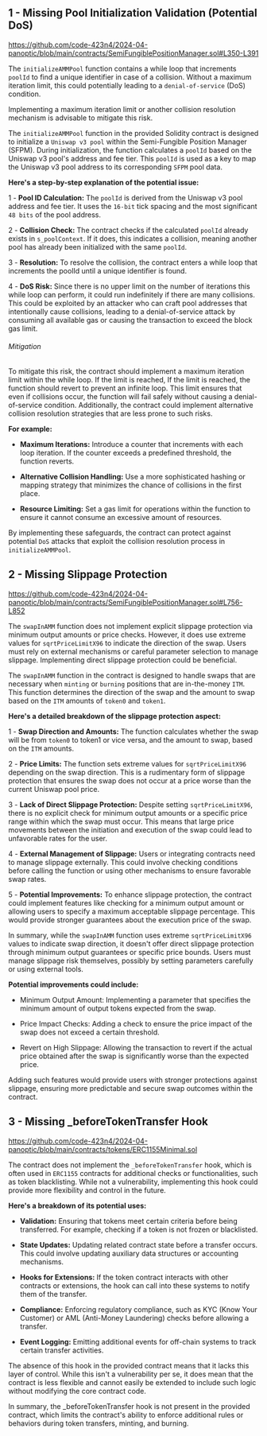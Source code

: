 ## 1 - Missing Pool Initialization Validation (Potential DoS)

https://github.com/code-423n4/2024-04-panoptic/blob/main/contracts/SemiFungiblePositionManager.sol#L350-L391

The `initializeAMMPool` function contains a while loop that increments `poolId` to find a unique identifier in case of a collision. Without a maximum iteration limit, this could potentially leading to a `denial-of-service` (DoS) condition.

Implementing a maximum iteration limit or another collision resolution mechanism is advisable to mitigate this risk.

The `initializeAMMPool` function in the provided Solidity contract is designed to initialize a `Uniswap v3 pool` within the Semi-Fungible Position Manager (SFPM). During initialization, the function calculates a `poolId` based on the Uniswap v3 pool's address and fee tier. This `poolId` is used as a key to map the Uniswap v3 pool address to its corresponding `SFPM` pool data.

**Here's a step-by-step explanation of the potential issue:**

1 - **Pool ID Calculation:** The `poolId` is derived from the Uniswap v3 pool address and fee tier. It uses the `16-bit` tick spacing and the most significant `48 bits` of the pool address.

2 - **Collision Check:** The contract checks if the calculated `poolId` already exists in `s_poolContext`. If it does, this indicates a collision, meaning another pool has already been initialized with the same `poolId`.

3 - **Resolution:** To resolve the collision, the contract enters a while loop that increments the poolId until a unique identifier is found.

4 - **DoS Risk:** Since there is no upper limit on the number of iterations this while loop can perform, it could run indefinitely if there are many collisions. This could be exploited by an attacker who can craft pool addresses that intentionally cause collisions, leading to a denial-of-service attack by consuming all available gas or causing the transaction to exceed the block gas limit.

###### Mitigation

To mitigate this risk, the contract should implement a maximum iteration limit within the while loop. If the limit is reached, If the limit is reached, the function should revert to prevent an infinite loop. This limit ensures that even if collisions occur, the function will fail safely without causing a denial-of-service condition. Additionally, the contract could implement alternative collision resolution strategies that are less prone to such risks.

**For example:**

- **Maximum Iterations:** Introduce a counter that increments with each loop iteration. If the counter exceeds a predefined threshold, the function reverts.

- **Alternative Collision Handling:** Use a more sophisticated hashing or mapping strategy that minimizes the chance of collisions in the first place.

- **Resource Limiting:** Set a gas limit for operations within the function to ensure it cannot consume an excessive amount of resources.

By implementing these safeguards, the contract can protect against potential `DoS` attacks that exploit the collision resolution process in `initializeAMMPool`.

## 2 - Missing Slippage Protection

https://github.com/code-423n4/2024-04-panoptic/blob/main/contracts/SemiFungiblePositionManager.sol#L756-L852

The `swapInAMM` function does not implement explicit slippage protection via minimum output amounts or price checks. However, it does use extreme values for `sqrtPriceLimitX96` to indicate the direction of the swap. Users must rely on external mechanisms or careful parameter selection to manage slippage. Implementing direct slippage protection could be beneficial.

The `swapInAMM` function in the contract is designed to handle swaps that are necessary when `minting` or `burning` positions that are in-the-money `ITM`. This function determines the direction of the swap and the amount to swap based on the `ITM` amounts of `token0` and `token1`.

**Here's a detailed breakdown of the slippage protection aspect:**

1 - **Swap Direction and Amounts:** The function calculates whether the swap will be from `token0` to token1 or vice versa, and the amount to swap, based on the `ITM` amounts.

2 - **Price Limits:** The function sets extreme values for `sqrtPriceLimitX96` depending on the swap direction. This is a rudimentary form of slippage protection that ensures the swap does not occur at a price worse than the current Uniswap pool price.

3 - **Lack of Direct Slippage Protection:** Despite setting `sqrtPriceLimitX96`, there is no explicit check for minimum output amounts or a specific price range within which the swap must occur. This means that large price movements between the initiation and execution of the swap could lead to unfavorable rates for the user.

4 - **External Management of Slippage:** Users or integrating contracts need to manage slippage externally. This could involve checking conditions before calling the function or using other mechanisms to ensure favorable swap rates.

5 - **Potential Improvements:** To enhance slippage protection, the contract could implement features like checking for a minimum output amount or allowing users to specify a maximum acceptable slippage percentage. This would provide stronger guarantees about the execution price of the swap.

In summary, while the `swapInAMM` function uses extreme `sqrtPriceLimitX96` values to indicate swap direction, it doesn't offer direct slippage protection through minimum output guarantees or specific price bounds. Users must manage slippage risk themselves, possibly by setting parameters carefully or using external tools.

**Potential improvements could include:**

- Minimum Output Amount: Implementing a parameter that specifies the minimum amount of output tokens expected from the swap.

- Price Impact Checks: Adding a check to ensure the price impact of the swap does not exceed a certain threshold.

- Revert on High Slippage: Allowing the transaction to revert if the actual price obtained after the swap is significantly worse than the expected price.

Adding such features would provide users with stronger protections against slippage, ensuring more predictable and secure swap outcomes within the contract.

## 3 - Missing _beforeTokenTransfer Hook

https://github.com/code-423n4/2024-04-panoptic/blob/main/contracts/tokens/ERC1155Minimal.sol

The contract does not implement the `_beforeTokenTransfer` hook, which is often used in `ERC1155` contracts for additional checks or functionalities, such as token blacklisting. While not a vulnerability, implementing this hook could provide more flexibility and control in the future.

**Here's a breakdown of its potential uses:**

- **Validation:** Ensuring that tokens meet certain criteria before being transferred. For example, checking if a token is not frozen or blacklisted.

- **State Updates:** Updating related contract state before a transfer occurs. This could involve updating auxiliary data structures or accounting mechanisms.

- **Hooks for Extensions:** If the token contract interacts with other contracts or extensions, the hook can call into these systems to notify them of the transfer.

- **Compliance:** Enforcing regulatory compliance, such as KYC (Know Your Customer) or AML (Anti-Money Laundering) checks before allowing a transfer.

- **Event Logging:** Emitting additional events for off-chain systems to track certain transfer activities.

The absence of this hook in the provided contract means that it lacks this layer of control. While this isn't a vulnerability per se, it does mean that the contract is less flexible and cannot easily be extended to include such logic without modifying the core contract code.

In summary, the _beforeTokenTransfer hook is not present in the provided contract, which limits the contract's ability to enforce additional rules or behaviors during token transfers, minting, and burning.















